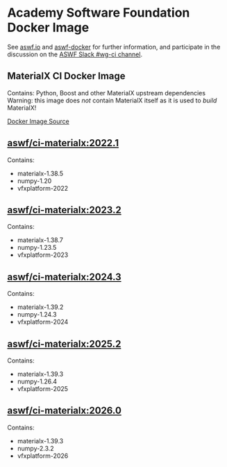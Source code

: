 <!--
Copyright (c) Contributors to the aswf-docker Project. All rights reserved.
SPDX-License-Identifier: Apache-2.0

Warning: this file is automatically generated from a template!
-->

# Academy Software Foundation Docker Image

See [aswf.io](https://aswf.io) and [aswf-docker](https://github.com/AcademySoftwareFoundation/aswf-docker)
for further information, and participate in the discussion on the
[ASWF Slack #wg-ci channel](https://academysoftwarefdn.slack.com/archives/C0169RX7MMK).

## MaterialX CI Docker Image

Contains: Python, Boost and other MaterialX upstream dependencies
Warning: this image does *not* contain MaterialX itself as it is used to *build* MaterialX!

[Docker Image Source](https://github.com/AcademySoftwareFoundation/aswf-docker/blob/main/ci-materialx/Dockerfile)

## [aswf/ci-materialx:2022.1](https://hub.docker.com/r/aswf/ci-materialx/tags?page=1&name=2022.1)

Contains:
* materialx-1.38.5
* numpy-1.20
* vfxplatform-2022

## [aswf/ci-materialx:2023.2](https://hub.docker.com/r/aswf/ci-materialx/tags?page=1&name=2023.2)

Contains:
* materialx-1.38.7
* numpy-1.23.5
* vfxplatform-2023

## [aswf/ci-materialx:2024.3](https://hub.docker.com/r/aswf/ci-materialx/tags?page=1&name=2024.3)

Contains:
* materialx-1.39.2
* numpy-1.24.3
* vfxplatform-2024

## [aswf/ci-materialx:2025.2](https://hub.docker.com/r/aswf/ci-materialx/tags?page=1&name=2025.2)

Contains:
* materialx-1.39.3
* numpy-1.26.4
* vfxplatform-2025

## [aswf/ci-materialx:2026.0](https://hub.docker.com/r/aswf/ci-materialx/tags?page=1&name=2026.0)

Contains:
* materialx-1.39.3
* numpy-2.3.2
* vfxplatform-2026

